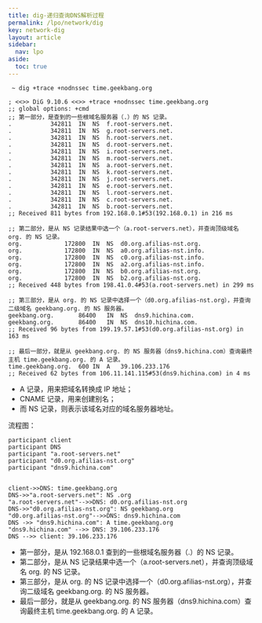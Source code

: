```yaml
---
title: dig-递归查询DNS解析过程
permalink: /lpo/network/dig
key: network-dig
layout: article
sidebar:
  nav: lpo
aside:
  toc: true
---
```


<!--more-->

```shell
 ~ dig +trace +nodnssec time.geekbang.org

; <<>> DiG 9.10.6 <<>> +trace +nodnssec time.geekbang.org
;; global options: +cmd
;; 第一部分，是查到的一些根域名服务器（.）的 NS 记录。
.			342811	IN	NS	f.root-servers.net.
.			342811	IN	NS	g.root-servers.net.
.			342811	IN	NS	h.root-servers.net.
.			342811	IN	NS	d.root-servers.net.
.			342811	IN	NS	i.root-servers.net.
.			342811	IN	NS	m.root-servers.net.
.			342811	IN	NS	a.root-servers.net.
.			342811	IN	NS	k.root-servers.net.
.			342811	IN	NS	j.root-servers.net.
.			342811	IN	NS	e.root-servers.net.
.			342811	IN	NS	l.root-servers.net.
.			342811	IN	NS	c.root-servers.net.
.			342811	IN	NS	b.root-servers.net.
;; Received 811 bytes from 192.168.0.1#53(192.168.0.1) in 216 ms

;; 第二部分，是从 NS 记录结果中选一个（a.root-servers.net），并查询顶级域名 org. 的 NS 记录。
org.			172800	IN	NS	d0.org.afilias-nst.org.
org.			172800	IN	NS	a0.org.afilias-nst.info.
org.			172800	IN	NS	c0.org.afilias-nst.info.
org.			172800	IN	NS	a2.org.afilias-nst.info.
org.			172800	IN	NS	b0.org.afilias-nst.org.
org.			172800	IN	NS	b2.org.afilias-nst.org.
;; Received 448 bytes from 198.41.0.4#53(a.root-servers.net) in 299 ms

;; 第三部分，是从 org. 的 NS 记录中选择一个（d0.org.afilias-nst.org），并查询二级域名 geekbang.org. 的 NS 服务器。
geekbang.org.		86400	IN	NS	dns9.hichina.com.
geekbang.org.		86400	IN	NS	dns10.hichina.com.
;; Received 96 bytes from 199.19.57.1#53(d0.org.afilias-nst.org) in 163 ms

;; 最后一部分，就是从 geekbang.org. 的 NS 服务器（dns9.hichina.com）查询最终主机 time.geekbang.org. 的 A 记录。
time.geekbang.org.	600	IN	A	39.106.233.176
;; Received 62 bytes from 106.11.141.115#53(dns9.hichina.com) in 4 ms
```

- A 记录，用来把域名转换成 IP 地址；
- CNAME 记录，用来创建别名；
- 而 NS 记录，则表示该域名对应的域名服务器地址。

流程图：

```sequence
participant client
participant DNS
participant "a.root-servers.net"
participant "d0.org.afilias-nst.org"
participant "dns9.hichina.com"


client->>DNS: time.geekbang.org
DNS->>"a.root-servers.net": NS .org
"a.root-servers.net"-->>DNS: d0.org.afilias-nst.org
DNS->>"d0.org.afilias-nst.org": NS geekbang.org
"d0.org.afilias-nst.org"-->>DNS: dns9.hichina.com
DNS ->> "dns9.hichina.com": A time.geekbang.org
"dns9.hichina.com" -->> DNS: 39.106.233.176
DNS -->> client: 39.106.233.176
```

- 第一部分，是从 192.168.0.1 查到的一些根域名服务器（.）的 NS 记录。
- 第二部分，是从 NS 记录结果中选一个（a.root-servers.net），并查询顶级域名 org. 的 NS 记录。
- 第三部分，是从 org. 的 NS 记录中选择一个（d0.org.afilias-nst.org），并查询二级域名 geekbang.org. 的 NS 服务器。
- 最后一部分，就是从 geekbang.org. 的 NS 服务器（dns9.hichina.com）查询最终主机 time.geekbang.org. 的 A 记录。